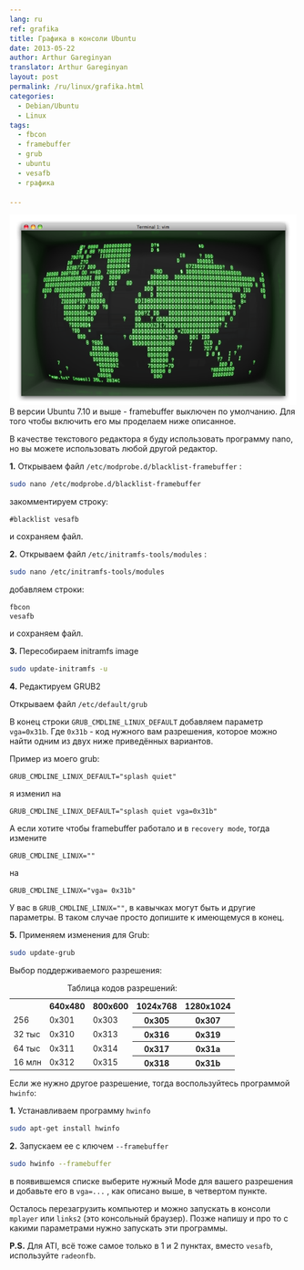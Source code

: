 ```yaml
---
lang: ru
ref: grafika
title: Графика в консоли Ubuntu
date: 2013-05-22
author: Arthur Gareginyan
translator: Arthur Gareginyan
layout: post
permalink: /ru/linux/grafika.html
categories:
  - Debian/Ubuntu
  - Linux
tags:
  - fbcon
  - framebuffer
  - grub
  - ubuntu
  - vesafb
  - графика

---
```


![thumb](/images/thumbnail/screenshot.png)
В версии Ubuntu 7.10 и выше - framebuffer выключен по умолчанию. Для того чтобы включить его мы проделаем ниже описанное.

В качестве текстового редактора я буду использовать программу nano, но вы можете использовать любой другой редактор.

**1.** Открываем файл `/etc/modprobe.d/blacklist-framebuffer` :
 
```sh
sudo nano /etc/modprobe.d/blacklist-framebuffer
```

закомментируем строку:
 
	#blacklist vesafb

и сохраняем файл.

**2.** Открываем файл `/etc/initramfs-tools/modules` :
 
```sh
sudo nano /etc/initramfs-tools/modules
``` 

добавляем строки:
 
	fbcon
	vesafb

и сохраняем файл.

**3.** Пересобираем initramfs image
 
```sh
sudo update-initramfs -u
```

**4.** Редактируем GRUB2

Открываем файл `/etc/default/grub`

В конец строки `GRUB_CMDLINE_LINUX_DEFAULT` добавляем параметр `vga=0x31b`.   Где `0x31b` - код нужного вам разрешения, которое можно найти одним из двух ниже приведённых вариантов.

Пример из моего grub:
 
	GRUB_CMDLINE_LINUX_DEFAULT="splash quiet"

я изменил на
 
	GRUB_CMDLINE_LINUX_DEFAULT="splash quiet vga=0x31b"

А если хотите чтобы framebuffer работало и в `recovery mode`, тогда измените 
 
	GRUB_CMDLINE_LINUX=""

на
 
	GRUB_CMDLINE_LINUX="vga= 0x31b"

У вас в  `GRUB_CMDLINE_LINUX=""`, в кавычках могут быть и другие параметры. В таком случае просто допишите к имеющемуся в конец.

**5.** Применяем изменения для Grub:
 
```sh
sudo update-grub
```



Выбор поддерживаемого разрешения:

<table>
      <caption>Таблица кодов разрешений:</caption>
           <tr><th></th><th>640x480</th><th>800x600</th><th>1024x768</th><th>1280x1024</th></tr>
           <tr><td>256</td><td>0x301</td><td>0x303</td><th>0x305</th><th>0x307</th></tr>
           <tr><td>32 тыс</td><td>0x310</td><td>0x313</td><th>0x316</th><th>0x319</th></tr>
           <tr><td>64 тыс</td><td>0x311</td><td>0x314</td><th>0x317</th><th>0x31a</th></tr>
           <tr><td>16 млн</td><td>0x312</td><td>0x315</td><th>0x318</th><th>0x31b</th></tr>
       </table>


Если же нужно другое разрешение, тогда воспользуйтесь программой `hwinfo`:

**1.** Устанавливаем программу `hwinfo`
 
```sh
sudo apt-get install hwinfo
```

**2.** Запускаем ее с ключем `--framebuffer`
 
```sh
sudo hwinfo --framebuffer
```

в появившемся списке выберите нужный Mode для вашего разрешения и добавьте его в `vga=...` , как описано выше, в четвертом пункте.

Осталось перезагрузить компьютер и можно запускать в консоли `mplayer` или `links2` (это консольный браузер).
Позже напишу и про то с какими параметрами нужно запускать эти программы.

**P.S.**
Для ATI, всё тоже самое только в 1 и 2 пунктах, вместо `vesafb`, используйте `radeonfb`.
